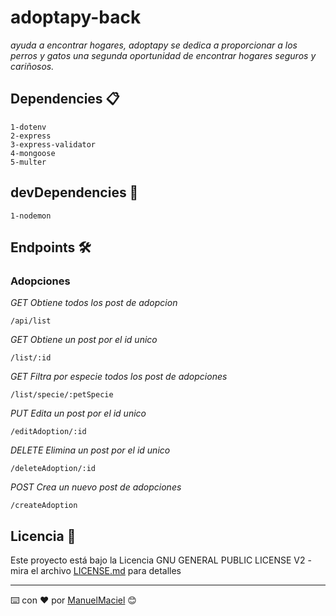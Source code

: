 # adoptapy-back

_ayuda a encontrar hogares, adoptapy se dedica a proporcionar a los perros y gatos una segunda oportunidad de encontrar hogares seguros y cariñosos._

## Dependencies 📋

```
1-dotenv
2-express
3-express-validator
4-mongoose
5-multer
```

## devDependencies 🔧

```
1-nodemon
```

## Endpoints 🛠️

### Adopciones

_GET Obtiene todos los post de adopcion_

```
/api/list
```
_GET Obtiene un post por el id unico_

```
/list/:id
```
_GET Filtra por especie todos los post de adopciones_

```
/list/specie/:petSpecie
```
_PUT Edita un post por el id unico_

```
/editAdoption/:id
```
_DELETE Elimina un post por el id unico_

```
/deleteAdoption/:id
```
_POST Crea un nuevo post de adopciones_

```
/createAdoption
```

## Licencia 📄

Este proyecto está bajo la Licencia GNU GENERAL PUBLIC LICENSE V2 - mira el archivo [LICENSE.md](LICENSE.md) para detalles

---
⌨️ con ❤️ por [ManuelMaciel](https://github.com/ManuelMaciel) 😊